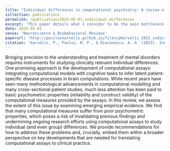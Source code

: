```yaml
---
title: "Individual differences in computational psychiatry: A review of current challenges"
collection: publications
permalink: /publication/2023-05-01-individual-differences
excerpt: 'This paper details what I consider to be the main bottleneck in cognitive sciences and psychiatry research'
date: 2024-05-01
venue: 'Neuroscience & Biobehavioral Reviews'
paperurl: 'http://povilaskarvelis.github.io/files/pKarvelis_2023_individual_differences.pdf'
citation: 'Karvelis, P., Paulus, M. P., & Diaconescu, A. O. (2023). Individual differences in computational psychiatry: A review of current challenges. Neuroscience & Biobehavioral Reviews, 148, 105137.'
---
```


Bringing precision to the understanding and treatment of mental disorders requires instruments for studying clinically relevant individual differences. One promising approach is the development of computational assays: integrating computational models with cognitive tasks to infer latent patient-specific disease processes in brain computations. While recent years have seen many methodological advancements in computational modelling and many cross-sectional patient studies, much less attention has been paid to basic psychometric properties (reliability and construct validity) of the computational measures provided by the assays. In this review, we assess the extent of this issue by examining emerging empirical evidence. We find that many computational measures suffer from poor psychometric properties, which poses a risk of invalidating previous findings and undermining ongoing research efforts using computational assays to study individual (and even group) differences. We provide recommendations for how to address these problems and, crucially, embed them within a broader perspective on key developments that are needed for translating computational assays to clinical practice.